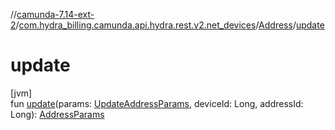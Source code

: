 //[camunda-7.14-ext-2](../../../index.md)/[com.hydra_billing.camunda.api.hydra.rest.v2.net_devices](../index.md)/[Address](index.md)/[update](update.md)

# update

[jvm]\
fun [update](update.md)(params: [UpdateAddressParams](../../com.hydra_billing.camunda.api.hydra.rest.v2.net_devices.types/-update-address-params/index.md), deviceId: Long, addressId: Long): [AddressParams](../../com.hydra_billing.camunda.api.hydra.rest.v2.net_devices.types/-address-params/index.md)
